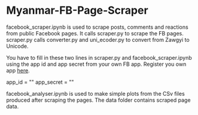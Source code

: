 # Myanmar-FB-Page-Scraper

facebook_scraper.ipynb is used to scrape posts, comments and reactions from public Facebook pages. It calls scraper.py to scrape the FB pages. scraper.py calls converter.py and uni_ecoder.py to convert from Zawgyi to Unicode.

You have to fill in these two lines in scraper.py and facebook_scraper.ipynb using the app id and app secret from your own FB app. Register you own app [here](https://developers.facebook.com/docs/apps/#register). 

app_id = ""
app_secret = ""

facebook_analyser.ipynb is used to make simple plots from the CSv files produced after scraping the pages. The data folder contains scraped page data.
